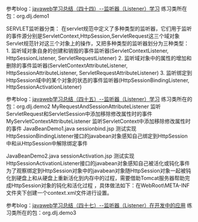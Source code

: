 参考blog：[javaweb学习总结（四十四）--监听器（Listener）学习](http://www.cnblogs.com/xdp-gacl/p/3961929.html)
练习类所在包：org.dlj.demo1

SERVLET监听器分类：
在servlet规范中定义了多种类型的监听器，它们用于监听的事件源分别是ServletContext,HttpSession,ServletRequest这三个域对象
	Servlet规范针对这三个对象上的操作，又把多种类型的监听器划分为三种类型：
	1. 监听域对象自身的创建和销毁的事件监听器(ServletContextListener, HttpSessionListener, ServletRequestListener)
	2. 监听域对象中的属性的增加和删除的事件监听器(ServletContextAttributeListener, HttpSessionAttributeListener, ServletRequestAttributeListener)
	3. 监听绑定到HttpSession域中的某个对象的状态的事件监听器(HttpSessionBindingListener, HttpSessionActivationListener)
	

参考blog：[javaweb学习总结（四十五）--监听器（Listener）学习](http://www.cnblogs.com/xdp-gacl/p/3969249.html)
练习类所在的包：org.dlj.demo2
MyRequestAndSessionAttributeListener 监听ServletRequest和ServletSession中添加移除修改属性时的事件
MyServletContextAttributeListener    监听ServletContext中添加移除修改属性时的事件
JavaBeanDemo1.java  sessionbind.jsp			测试实现HttpSessionBindingListener接口的javabean对象感知自己绑定到HttpSession中和从HttpSession中解除绑定事件

JavaBeanDemo2.java	sessionActivation.jsp	测试实现HttpSessionActivationListener接口的javabean对象感知自己被活化或钝化事件
为了观察绑定到HttpSession对象中的javabean对象随HttpSession对象一起被钝化到硬盘上和从硬盘上重新活化到内存中的过程，需要借助Tomcat服务器帮助完成HttpSession对象的钝化和活化过程
，具体做法如下：在WebRoot\META-INF文件夹下创建一个context.xml文件进行设置。


参考blog：[javaweb学习总结（四十七）--监听器（Listener）在开发中的应用](http://www.cnblogs.com/xdp-gacl/p/3965508.html)
练习类所在的包：org.dlj.demo3

